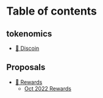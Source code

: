 # Table of contents

## tokenomics

* [🍒 Discoin](README.md)

## Proposals

* [💸 Rewards](proposals/rewards/README.md)
  * [Oct 2022 Rewards](proposals/rewards/oct-2022-rewards.md)

